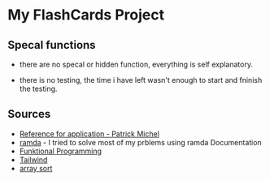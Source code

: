 # My FlashCards Project

## Specal functions
- there are no specal or hidden function, everything is self explanatory. 

- there is no testing, the time i have left wasn't enough to start and fninish the testing.

## Sources

- [Reference for application - Patrick Michel](https://github.com/SwitzerChees/modul323-caloriecounter/blob/master/src/View.js)
- [ramda](https://ramdajs.com/docs) - I tried to solve most of my prblems using ramda Documentation
- [Funktional Programming](https://www.toptal.com/javascript/functional-programming-javascript)
- [Tailwind](https://tailwindcss.com/docs/installation)
- [array sort](https://stackoverflow.com/questions/30431304/functional-non-destructive-array-sort)